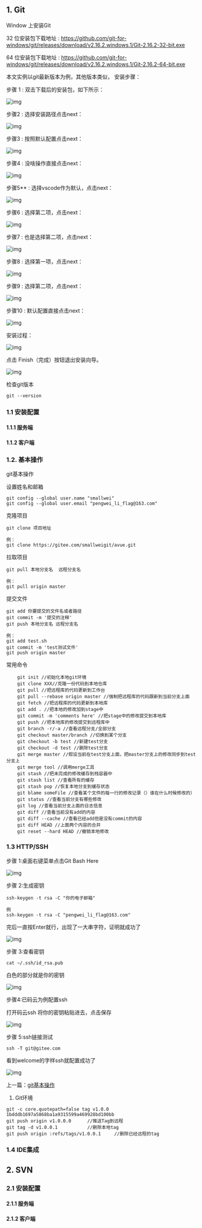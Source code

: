 ## 1. Git

Window 上安装Git

32 位安装包下载地址 : <https://github.com/git-for-windows/git/releases/download/v2.16.2.windows.1/Git-2.16.2-32-bit.exe>

64 位安装包下载地址 : <https://github.com/git-for-windows/git/releases/download/v2.16.2.windows.1/Git-2.16.2-64-bit.exe>

本文实例以git最新版本为例，其他版本类似， 安装步骤：

步骤 1 : 双击下载后的安装包，如下所示：

![img](https://box.kancloud.cn/a6e5cfd6b28f9a8864b3832dceef156e_582x476.png)

步骤2 : 选择安装路径点击next：

![img](https://box.kancloud.cn/d7b0adb7add2eb923ec73d1c2c80e269_582x476.png)

步骤3 : 按照默认配置点击next：

![img](https://box.kancloud.cn/9032953a5394aef9197269a59ec83ad6_582x476.png)

步骤4 : 没啥操作直接点击next：

![img](https://box.kancloud.cn/01f323445e3468b2fa2dc22a7850ef7e_582x476.png)

步骤5** : 选择vscode作为默认，点击next：

![img](https://box.kancloud.cn/4efab3f996772dc133f23811f83cf8c3_582x476.png)

步骤6 : 选择第二项，点击next：

![img](https://box.kancloud.cn/7ab3029b975dcef31b73ddc89ee6b602_582x476.png)

步骤7 : 也是选择第二项，点击next：

![img](https://box.kancloud.cn/5a2aec51b809808fc91d67d9f1de5016_582x476.png)

步骤8 : 选择第一项，点击next：

![img](https://box.kancloud.cn/051ca9a63e841be67a3a2b905868a6d8_582x476.png)

步骤9 : 选择第二项，点击next：

![img](https://box.kancloud.cn/d9d235182b690eb8c52d0a8999a72b39_582x476.png)

步骤10 : 默认配置直接点击next：

![img](https://box.kancloud.cn/cccaac6f556a04ef2cc4560f29eeb13d_582x476.png)

安装过程：

![img](https://box.kancloud.cn/c254bd4f42bbd9dbb079f1b85214080c_582x476.png)

点击 Finish（完成）按钮退出安装向导。

![img](https://box.kancloud.cn/dab3fd33138ce68388918af65b779faa_582x476.png)

检查git版本

```
git --version
```

### 1.1 安装配置

#### 1.1.1 服务端



#### 1.1.2 客户端



### 1.2. 基本操作

git基本操作

设置姓名和邮箱

```
git config --global user.name "smallwei"
git config --global user.email "pengwei_li_flag@163.com"
```

克隆项目

```
git clone 项目地址

例：
git clone https://gitee.com/smallweigit/avue.git
```

拉取项目

```
git pull 本地分支名  远程分支名 

例：
git pull origin master
```

提交文件

```
git add 你要提交的文件名或者路径
git commit -m '提交的注释'
git push 本地分支名 远程分支名 

例：
git add test.sh
git commit -m 'test测试文件'
git push origin master
```

常用命令

```
    git init //初始化本地git环境
    git clone XXX//克隆一份代码到本地仓库
    git pull //把远程库的代码更新到工作台
    git pull --rebase origin master //强制把远程库的代码跟新到当前分支上面
    git fetch //把远程库的代码更新到本地库
    git add . //把本地的修改加到stage中
    git commit -m 'comments here' //把stage中的修改提交到本地库
    git push //把本地库的修改提交到远程库中
    git branch -r/-a //查看远程分支/全部分支
    git checkout master/branch //切换到某个分支
    git checkout -b test //新建test分支
    git checkout -d test //删除test分支
    git merge master //假设当前在test分支上面，把master分支上的修改同步到test分支上
    git merge tool //调用merge工具
    git stash //把未完成的修改缓存到栈容器中
    git stash list //查看所有的缓存
    git stash pop //恢复本地分支到缓存状态
    git blame someFile //查看某个文件的每一行的修改记录（）谁在什么时候修改的）
    git status //查看当前分支有哪些修改
    git log //查看当前分支上面的日志信息
    git diff //查看当前没有add的内容
    git diff --cache //查看已经add但是没有commit的内容
    git diff HEAD //上面两个内容的合并
    git reset --hard HEAD //撤销本地修改
```



### 1.3 HTTP/SSH

步骤 1:桌面右键菜单点击Git Bash Here

![img](https://box.kancloud.cn/4f50fe2d086785baba3cc3f8597f06d5_211x346.png)

步骤 2:生成密钥

```
ssh-keygen -t rsa -C "你的电子邮箱"

例
ssh-keygen -t rsa -C "pengwei_li_flag@163.com"
```

完后一直按Enter就行，出现了一大串字符，证明就成功了

![img](https://box.kancloud.cn/f162b629f425609199ea4c6875cd6dd2_1223x639.png)

步骤 3:查看密钥

```
cat ~/.ssh/id_rsa.pub
```

白色的部分就是你的密钥

![img](https://box.kancloud.cn/a462ebb83ea1cb6e8c9ee9848b81ba55_1223x639.png)

步骤4:已码云为例配置ssh

打开码云ssh 将你的密钥粘贴进去，点击保存

![img](https://box.kancloud.cn/e55bf2cd1605548a6e8aa0bc532e733b_1146x819.png)

步骤 5:ssh链接测试

```
ssh -T git@gitee.com
```

看到welcome的字样ssh就配置成功了

![img](https://box.kancloud.cn/fa5be743116b3b1bf116b73009cfeea4_1223x639.png)

上一篇：[git基本操作](https://www.kancloud.cn/smallwei/avue/579756)

1. Git环境

```properties
git -c core.quotepath=false tag v1.0.0 1bdddb1697a5868ba1a9315599a469928bd100bb
git push origin v1.0.0.0      //推送Tag到远程
git tag -d v1.0.0.1           //删除本地tag
git push origin :refs/tags/v1.0.0.1     //删除已经远程的tag
```

### 1.4 IDE集成



## 2. SVN

### 2.1 安装配置

#### 2.1.1 服务端



#### 2.1.2 客户端

